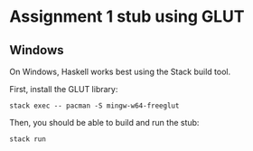 Assignment 1 stub using GLUT
============================

Windows
-------

On Windows, Haskell works best using the Stack build tool.

First, install the GLUT library:

    stack exec -- pacman -S mingw-w64-freeglut

Then, you should be able to build and run the stub:

    stack run
